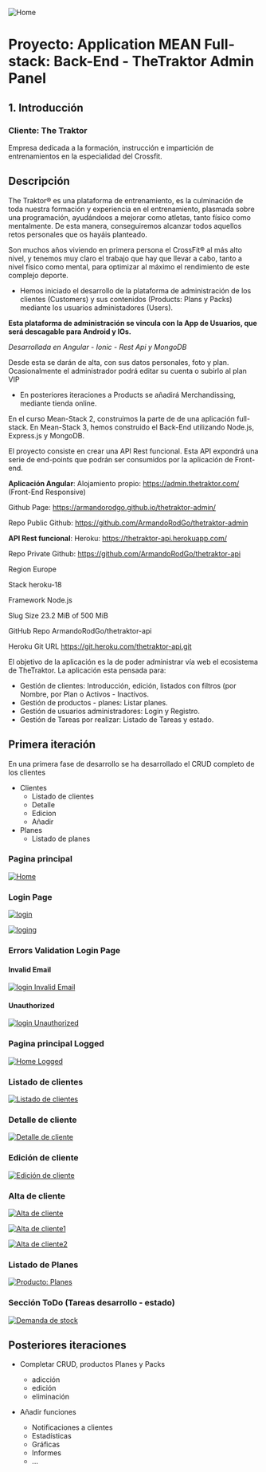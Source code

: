 ![Home](https://github.com/ArmandoRodGo/projecto-mongo/blob/master/readme-imgs/favicon.ico)
# Proyecto: Application MEAN Full-stack: Back-End - TheTraktor Admin Panel

## 1. Introducción

### Cliente: The Traktor

Empresa dedicada a la formación, instrucción e impartición de entrenamientos en la especialidad del Crossfit.

## Descripción

The Traktor® es una plataforma de entrenamiento, es la culminación de toda nuestra formación y experiencia en el entrenamiento, plasmada sobre una programación, ayudándoos a mejorar como atletas, tanto físico como mentalmente. De esta manera, conseguiremos alcanzar todos aquellos retos personales que os hayáis planteado.

Son muchos años viviendo en primera persona el CrossFit® al más alto nivel, y tenemos muy claro el trabajo que hay que llevar a cabo, tanto a nivel físico como mental, para optimizar al máximo el rendimiento de este complejo deporte.

- Hemos iniciado el desarrollo de la plataforma de administración de los clientes (Customers) y sus contenidos (Products: Plans y Packs)
mediante los usuarios administadores (Users).

**Esta plataforma de administración se vincula con la App de Usuarios, que será descagable para Android y IOs.**

*Desarrollada en Angular - Ionic - Rest Api y MongoDB*

Desde esta se darán de alta, con sus datos personales, foto y plan. Ocasionalmente el administrador podrá editar su cuenta o subirlo al plan VIP

- En posteriores iteraciones a Products se añadirá Merchandissing, mediante tienda online.

En el curso Mean-Stack 2, construimos la parte de  de una aplicación full-stack. En Mean-Stack 3, hemos construido el Back-End utilizando Node.js, Express.js y MongoDB.

El proyecto consiste en crear una API Rest funcional. Esta API expondrá una serie de end-points que podrán ser consumidos por la aplicación de Front-end.

__Aplicación Angular__: Alojamiento propio: https://admin.thetraktor.com/ (Front-End Responsive)

Github Page: https://armandorodgo.github.io/thetraktor-admin/

Repo Public Github: https://github.com/ArmandoRodGo/thetraktor-admin



__API Rest funcional__:  Heroku: https://thetraktor-api.herokuapp.com/

Repo Private Github: https://github.com/ArmandoRodGo/thetraktor-api 

Region Europe

Stack heroku-18

Framework Node.js

Slug Size
23.2 MiB of 500 MiB

GitHub Repo  ArmandoRodGo/thetraktor-api

Heroku Git URL https://git.heroku.com/thetraktor-api.git


El objetivo de la aplicación es la de poder administrar vía web el ecosistema de TheTraktor. 
La aplicación esta pensada para:
- Gestión de clientes: Introducción, edición, listados con filtros (por Nombre, por Plan o Activos - Inactivos.
- Gestión de productos - planes: Listar planes.
- Gestión de usuarios administradores: Login y Registro.
- Gestión de Tareas por realizar: Listado de Tareas y estado.


## Primera iteración

En una primera fase de desarrollo se ha desarrollado el CRUD completo de los clientes 
- Clientes
    - Listado de clientes
    - Detalle
    - Edicion
    - Añadir 
- Planes
    - Listado de planes

### Pagina principal

[![Home](https://github.com/ArmandoRodGo/projecto-mongo/blob/master/readme-imgs/admin.thetraktor.com_(iPad)_Home.png)](https://github.com/ArmandoRodGo/projecto-mongo/blob/master/readme-imgs/admin.thetraktor.com_(iPad)_Home.png)

### Login Page

[![login](https://github.com/ArmandoRodGo/projecto-mongo/blob/master/readme-imgs/admin.thetraktor.com_(iPad)_Login.png)](https://github.com/ArmandoRodGo/projecto-mongo/blob/master/readme-imgs/admin.thetraktor.com_(iPad)_Login.png)

[![loging](https://github.com/ArmandoRodGo/projecto-mongo/blob/master/readme-imgs/admin.thetraktor.com_(iPad)_Logging.png)](https://github.com/ArmandoRodGo/projecto-mongo/blob/master/readme-imgs/admin.thetraktor.com_(iPad)_Logging.png)
### Errors Validation Login Page

#### Invalid Email

[![login Invalid Email](https://github.com/ArmandoRodGo/projecto-mongo/blob/master/readme-imgs/admin.thetraktor.com_Validation-Invalid-login1.png)](https://github.com/ArmandoRodGo/projecto-mongo/blob/master/readme-imgs/admin.thetraktor.com_Validation-Invalid-login1.png)

#### Unauthorized

[![login Unauthorized](https://github.com/ArmandoRodGo/projecto-mongo/blob/master/readme-imgs/admin.thetraktor.com_(iPad)_Validation-Unauthorized-login.png)](https://github.com/ArmandoRodGo/projecto-mongo/blob/master/readme-imgs/admin.thetraktor.com_(iPad)_Validation-Unauthorized-login.png)

### Pagina principal Logged

[![Home Logged](https://github.com/ArmandoRodGo/projecto-mongo/blob/master/readme-imgs/admin.thetraktor.com_(iPad)-home-logged.png)](https://github.com/ArmandoRodGo/projecto-mongo/blob/master/readme-imgs/admin.thetraktor.com_(iPad)-home-logged.png)


### Listado de clientes

[![Listado de clientes](https://github.com/ArmandoRodGo/projecto-mongo/blob/master/readme-imgs/admin.thetraktor.com_(iPad)-Customers.png)](https://github.com/ArmandoRodGo/projecto-mongo/blob/master/readme-imgs/admin.thetraktor.com_(iPad)-Customers.png)

### Detalle de cliente

[![Detalle de cliente](https://github.com/ArmandoRodGo/projecto-mongo/blob/master/readme-imgs/admin.thetraktor.com_(iPad)_Customer-detail.png)](https://github.com/ArmandoRodGo/projecto-mongo/blob/master/readme-imgs/admin.thetraktor.com_(iPad)_Customer-detail.png)

### Edición de cliente

[![Edición de cliente](https://github.com/ArmandoRodGo/projecto-mongo/blob/master/readme-imgs/admin.thetraktor.com_(iPad)_edit-customer.png)](https://github.com/ArmandoRodGo/projecto-mongo/blob/master/readme-imgs/admin.thetraktor.com_(iPad)_edit-customer.png)

### Alta de cliente

[![Alta de cliente](https://github.com/ArmandoRodGo/projecto-mongo/blob/master/readme-imgs/admin.thetraktor.com_(iPad)-Create-customer.png)](https://github.com/ArmandoRodGo/projecto-mongo/blob/master/readme-imgs/admin.thetraktor.com_(iPad)-Create-customer.png)

[![Alta de cliente1](https://github.com/ArmandoRodGo/projecto-mongo/blob/master/readme-imgs/admin.thetraktor.com_(iPad)_creating-customer1.png)](https://github.com/ArmandoRodGo/projecto-mongo/blob/master/readme-imgs/admin.thetraktor.com_(iPad)_creating-customer1.png)

[![Alta de cliente2](https://github.com/ArmandoRodGo/projecto-mongo/blob/master/readme-imgs/admin.thetraktor.com_(iPad)_creating-customer2.png)](https://github.com/ArmandoRodGo/projecto-mongo/blob/master/readme-imgs/admin.thetraktor.com_(iPad)_creating-customer2.png)

### Listado de Planes

[![Producto: Planes](https://github.com/ArmandoRodGo/projecto-mongo/blob/master/readme-imgs/admin.thetraktor.com_(iPad)_Products-Plans.png)](https://github.com/ArmandoRodGo/projecto-mongo/blob/master/readme-imgs/admin.thetraktor.com_(iPad)_Products-Plans.png)

### Sección ToDo (Tareas desarrollo - estado)

[![Demanda de stock](https://github.com/ArmandoRodGo/projecto-mongo/blob/master/readme-imgs/admin.thetraktor.com_(iPad)_Todo-section.png)](https://github.com/ArmandoRodGo/projecto-mongo/blob/master/readme-imgs/admin.thetraktor.com_(iPad)_Todo-section.png)


## Posteriores iteraciones

- Completar CRUD, productos Planes y Packs
    - adicción
    - edición
    - eliminación
		
- Añadir funciones 
		
    - Notificaciones a clientes
    - Estadísticas 
    - Gráficas
    - Informes
    - ...
